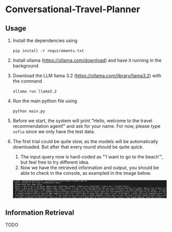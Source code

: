 # Conversational-Travel-Planner

## Usage

1. Install the dependencies using 

    `pip install -r requirements.txt`

2. Install ollama (https://ollama.com/download) and have it running in the background

3. Download the LLM llama 3.2 (https://ollama.com/library/llama3.2) with the command 
   
   `ollama run llama3.2`

4. Run the main python file using 

    `python main.py`

5. Before we start, the system will print "Hello, welcome to the travel recommendation agent!" and ask for your name. For now, please type `sofia` since we only have the test data.

6. The first trial could be quite slow, as the models will be automatically downloaded. But after that every round should be quite quick.
    1. The input query now is hard-coded as "'I want to go to the beach'", but feel free to try different idea.
    2. Now we have the retrieved information and output, you should be able to check in the console, as exampled in the image below.

    ![example output!](asset/example.png)

## Information Retrieval

TODO
